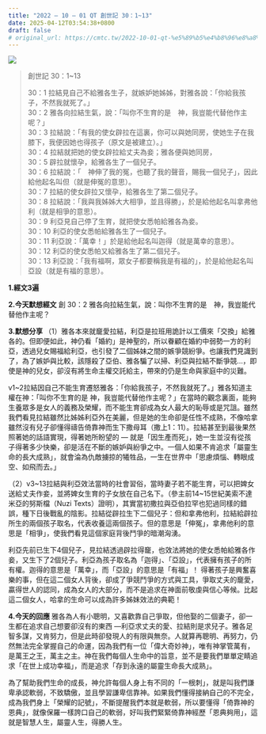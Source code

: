 ```yaml
---
title: "2022 – 10 – 01 QT 創世記 30：1~13"
date: 2025-04-12T03:54:38+0800
draft: false
# original_url: https://cmtc.tw/2022-10-01-qt-%e5%89%b5%e4%b8%96%e8%a8%98-30%ef%bc%9a113
---
```


![](/images/qt.jpg)
> 創世記 30：1\~13
>
> 30：1 拉結見自己不給雅各生子，就嫉妒她姊姊，對雅各說：「你給我孩子，不然我就死了。」  
> 30：2 雅各向拉結生氣，說：「叫你不生育的是　神，我豈能代替他作主呢？」  
> 30：3 拉結說：「有我的使女辟拉在這裏，你可以與她同房，使她生子在我膝下，我便因她也得孩子（原文是被建立）。」  
> 30：4 拉結就把她的使女辟拉給丈夫為妾；雅各便與她同房，  
> 30：5 辟拉就懷孕，給雅各生了一個兒子。  
> 30：6 拉結說：「　神伸了我的冤，也聽了我的聲音，賜我一個兒子」，因此給他起名叫但（就是伸冤的意思）。  
> 30：7 拉結的使女辟拉又懷孕，給雅各生了第二個兒子。  
> 30：8 拉結說：「我與我姊姊大大相爭，並且得勝」，於是給他起名叫拿弗他利（就是相爭的意思）。  
> 30：9 利亞見自己停了生育，就把使女悉帕給雅各為妾。  
> 30：10 利亞的使女悉帕給雅各生了一個兒子。  
> 30：11 利亞說：「萬幸！」於是給他起名叫迦得（就是萬幸的意思）。  
> 30：12 利亞的使女悉帕又給雅各生了第二個兒子。  
> 30：13 利亞說：「我有福啊，眾女子都要稱我是有福的」，於是給他起名叫亞設（就是有福的意思）。

**1.經文3遍**

**2.今天默想經文**
創 30：2 雅各向拉結生氣，說：叫你不生育的是　神，我豈能代替他作主呢？

**3.默想分享**
（1）雅各本來就竉愛拉結，利亞是拉班用詭計以工價來「交換」給雅各的。但即便如此，神仍看「婚約」是神聖的，所以眷顧在婚約中弱勢一方的利亞，透過兒女賜福給利亞，也引發了二個姊妹之間的嫉爭競紛爭。也讓我們見識到了，為了嫉妒與比較，該隱殺了亞伯、雅各騙了以掃、利亞與拉結不斷爭競…，即使是神的兒女，卻沒有將生命主權交託給主，帶來的仍是生命與家庭中的災難。

v1\~2拉結因自己不能生育遷怒雅各：「你給我孩子，不然我就死了。」雅各知道主權在神：「叫你不生育的是 神，我豈能代替他作主呢？」在當時的觀念裏面，能夠生養眾多是女人的義務及榮耀，而不能生育卻成為女人最大的恥辱或是咒詛。雖然我們看見拉結雖然比姊姊利亞外在美麗，但是她的生命卻是任性不成熟，不像哈拿雖然沒有兒子卻懂得禱告倚靠神而生下撒母耳（撒上1：11）。拉結甚至到最後果然照著她的話語實現，得著她所盼望的 — 就是「因生產而死」，她一生並沒有從孩子得著多少快樂，卻是活在不斷的嫉妒與紛爭之中。一個人如果不肯追求「屬靈生命的長大成熟」，就會淪為仇敵擄掠的犧牲品，一生在世界中「思慮煩惱、轉眼成空、如飛而去。」

（2）v3\~13拉結與利亞效法當時的社會習俗，當時妻子若不能生育，可以把婢女送給丈夫作妾，並將婢女生育的子女放在自己名下。（參主前14\~15世紀美索不達米亞的努斯檔（Nuzi Texts）證明），其實當初撒拉與亞伯拉罕也犯過同樣的錯誤，種下日後戰亂的陰影。拉結從辟拉生下二個兒子：但和拿弗他利，拉結給辟拉所生的兩個孩子取名，代表收養這兩個孩子。但的意思是「伸冤」，拿弗他利的意思是「相爭」，使我們看見這個家庭背後鬥爭的暗潮洶湧。

利亞先前已生下4個兒子，見拉結透過辟拉得竉，也效法將她的使女悉帕給雅各作妾，又生下了2個兒子。利亞為孩子取名為「迦得」、「亞設」，代表擁有孩子的所有權。迦得的意思是「萬幸」，而「亞設」的意思是「有福」！ 得著孩子是興奮喜樂的事，但在這二個女人背後，卻成了爭競鬥爭的方式與工具，爭取丈夫的竉愛，贏得世人的認同，成為女人的大部分，而不是追求在神面前敬虔與信心等候。比起這二個女人，哈拿的生命可以成為許多姊妹效法的典範！

**4.今天的回應**
雅各為人有小聰明，又喜歡靠自己爭取，但他娶的二個妻子，卻一生都在追求自己想要卻沒有的東西 —利亞求丈夫的愛、拉結則是求兒子。雅各足智多謀，又肯努力，但是此時卻發現人的有限與無奈。人就算再聰明、再努力，仍然無法完全掌握自己的命運，因為我們有一位「偉大奇妙神」，唯有神掌管萬有，是萬王之王，萬主之主。神在我們每個人生命中的旨意，並不是要我們單單定睛追求「在世上成功幸福」，而是追求「存到永遠的屬靈生命長大成熟」。

為了幫助我們生命的成長，神允許每個人身上有不同的「一根刺」，就是叫我們謙卑承認軟弱，不致驕傲，並且學習謙卑信靠神。如果我們懂得接納自己的不完全，成為我們身上「榮耀的記號」，不斷提醒我們本就是軟弱，所以要懂得「倚靠神的恩典」，就像保羅一樣誇口自己的軟弱，好叫我們緊緊倚靠神經歷「恩典夠用」，這就是智慧人生，屬靈人生，得勝人生。
